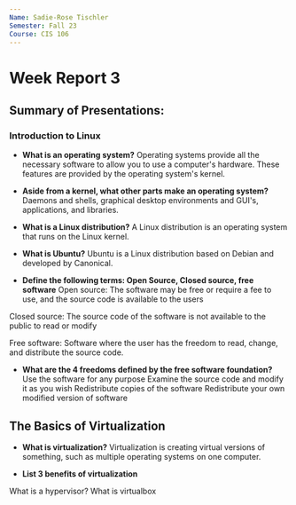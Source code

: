 ```yaml
---
Name: Sadie-Rose Tischler
Semester: Fall 23
Course: CIS 106
---
```


# Week Report 3

## Summary of Presentations:

### Introduction to Linux

* **What is an operating system?**
Operating systems provide all the necessary software to allow you to use a computer's hardware. These features are provided by the operating system's kernel.

* **Aside from a kernel, what other parts make an operating system?**
Daemons and shells, graphical desktop environments and GUI's, applications, and libraries.

* **What is a Linux distribution?**
A Linux distribution is an operating system that runs on the Linux kernel.

* **What is Ubuntu?**
Ubuntu is a Linux distribution based on Debian and developed by Canonical.

* **Define the following terms: Open Source, Closed source, free software**
Open source: The software may be free or require a fee to use, and the source code is available to the users

Closed source: The source code of the software is not available to the public to read or modify

Free software: Software where the user has the freedom to read, change, and distribute the source code.

* **What are the 4 freedoms defined by the free software foundation?**
Use the software for any purpose
Examine the source code and modify it as you wish
Redistribute copies of the software
Redistribute your own modified version of software

## The Basics of Virtualization

* **What is virtualization?**
Virtualization is creating virtual versions of something, such as multiple operating systems on one computer.

* **List 3 benefits of virtualization**

What is a hypervisor?
What is virtualbox